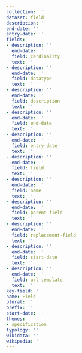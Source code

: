 ```yaml
---
collection: ''
dataset: field
description: ''
end-date: ''
entry-date: ''
fields:
- description: ''
  end-date: ''
  field: cardinality
  text: ''
- description: ''
  end-date: ''
  field: datatype
  text: ''
- description: ''
  end-date: ''
  field: description
  text: ''
- description: ''
  end-date: ''
  field: end-date
  text: ''
- description: ''
  end-date: ''
  field: entry-date
  text: ''
- description: ''
  end-date: ''
  field: field
  text: ''
- description: ''
  end-date: ''
  field: name
  text: ''
- description: ''
  end-date: ''
  field: parent-field
  text: ''
- description: ''
  end-date: ''
  field: replacement-field
  text: ''
- description: ''
  end-date: ''
  field: start-date
  text: ''
- description: ''
  end-date: ''
  field: url-template
  text: ''
key-field: ''
name: Field
plural: ''
prefix: ''
start-date: ''
themes:
- specification
typology: ''
wikidata: ''
wikipedia: ''
---
```

